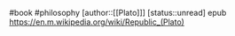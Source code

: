 #book  #philosophy 
[author::[[Plato]]]
[status::unread]
epub
https://en.m.wikipedia.org/wiki/Republic_(Plato)